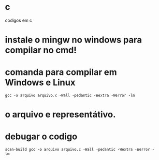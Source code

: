 # c

codigos em c

# instale o mingw no windows para compilar no cmd!

# comanda para compilar em Windows e Linux

```
gcc -o arquivo arquivo.c -Wall -pedantic -Wextra -Werror -lm
```

# o arquivo e representátivo.


# debugar o codigo

```
scan-build gcc -o arquivo arquivo.c -Wall -pedantic -Wextra -Werror -lm
```
